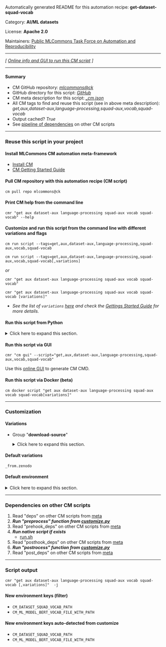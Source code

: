 Automatically generated README for this automation recipe: **get-dataset-squad-vocab**

Category: **AI/ML datasets**

License: **Apache 2.0**

Maintainers: [Public MLCommons Task Force on Automation and Reproducibility](https://github.com/mlcommons/ck/blob/master/docs/taskforce.md)

---
*[ [Online info and GUI to run this CM script](https://access.cknowledge.org/playground/?action=scripts&name=get-dataset-squad-vocab,e38874fff5094577) ]*

---
#### Summary

* CM GitHub repository: *[mlcommons@ck](https://github.com/mlcommons/ck/tree/dev/cm-mlops)*
* GitHub directory for this script: *[GitHub](https://github.com/mlcommons/ck/tree/dev/cm-mlops/script/get-dataset-squad-vocab)*
* CM meta description for this script: *[_cm.json](_cm.json)*
* All CM tags to find and reuse this script (see in above meta description): *get,aux,dataset-aux,language-processing,squad-aux,vocab,squad-vocab*
* Output cached? *True*
* See [pipeline of dependencies](#dependencies-on-other-cm-scripts) on other CM scripts


---
### Reuse this script in your project

#### Install MLCommons CM automation meta-framework

* [Install CM](https://access.cknowledge.org/playground/?action=install)
* [CM Getting Started Guide](https://github.com/mlcommons/ck/blob/master/docs/getting-started.md)

#### Pull CM repository with this automation recipe (CM script)

```cm pull repo mlcommons@ck```

#### Print CM help from the command line

````cmr "get aux dataset-aux language-processing squad-aux vocab squad-vocab" --help````

#### Customize and run this script from the command line with different variations and flags

`cm run script --tags=get,aux,dataset-aux,language-processing,squad-aux,vocab,squad-vocab`

`cm run script --tags=get,aux,dataset-aux,language-processing,squad-aux,vocab,squad-vocab[,variations] `

*or*

`cmr "get aux dataset-aux language-processing squad-aux vocab squad-vocab"`

`cmr "get aux dataset-aux language-processing squad-aux vocab squad-vocab [variations]" `


* *See the list of `variations` [here](#variations) and check the [Gettings Started Guide](https://github.com/mlcommons/ck/blob/dev/docs/getting-started.md) for more details.*

#### Run this script from Python

<details>
<summary>Click here to expand this section.</summary>

```python

import cmind

r = cmind.access({'action':'run'
                  'automation':'script',
                  'tags':'get,aux,dataset-aux,language-processing,squad-aux,vocab,squad-vocab'
                  'out':'con',
                  ...
                  (other input keys for this script)
                  ...
                 })

if r['return']>0:
    print (r['error'])

```

</details>


#### Run this script via GUI

```cmr "cm gui" --script="get,aux,dataset-aux,language-processing,squad-aux,vocab,squad-vocab"```

Use this [online GUI](https://cKnowledge.org/cm-gui/?tags=get,aux,dataset-aux,language-processing,squad-aux,vocab,squad-vocab) to generate CM CMD.

#### Run this script via Docker (beta)

`cm docker script "get aux dataset-aux language-processing squad-aux vocab squad-vocab[variations]" `

___
### Customization


#### Variations

  * Group "**download-source**"
    <details>
    <summary>Click here to expand this section.</summary>

    * **`_from.zenodo`** (default)
      - Environment variables:
        - *CM_WGET_URL*: `https://zenodo.org/record/3733868/files/vocab.txt`
      - Workflow:

    </details>


#### Default variations

`_from.zenodo`
#### Default environment

<details>
<summary>Click here to expand this section.</summary>

These keys can be updated via `--env.KEY=VALUE` or `env` dictionary in `@input.json` or using script flags.


</details>

___
### Dependencies on other CM scripts


  1. Read "deps" on other CM scripts from [meta](https://github.com/mlcommons/ck/tree/dev/cm-mlops/script/get-dataset-squad-vocab/_cm.json)
  1. ***Run "preprocess" function from [customize.py](https://github.com/mlcommons/ck/tree/dev/cm-mlops/script/get-dataset-squad-vocab/customize.py)***
  1. Read "prehook_deps" on other CM scripts from [meta](https://github.com/mlcommons/ck/tree/dev/cm-mlops/script/get-dataset-squad-vocab/_cm.json)
  1. ***Run native script if exists***
     * [run.sh](https://github.com/mlcommons/ck/tree/dev/cm-mlops/script/get-dataset-squad-vocab/run.sh)
  1. Read "posthook_deps" on other CM scripts from [meta](https://github.com/mlcommons/ck/tree/dev/cm-mlops/script/get-dataset-squad-vocab/_cm.json)
  1. ***Run "postrocess" function from [customize.py](https://github.com/mlcommons/ck/tree/dev/cm-mlops/script/get-dataset-squad-vocab/customize.py)***
  1. Read "post_deps" on other CM scripts from [meta](https://github.com/mlcommons/ck/tree/dev/cm-mlops/script/get-dataset-squad-vocab/_cm.json)

___
### Script output
`cmr "get aux dataset-aux language-processing squad-aux vocab squad-vocab [,variations]"  -j`
#### New environment keys (filter)

* `CM_DATASET_SQUAD_VOCAB_PATH`
* `CM_ML_MODEL_BERT_VOCAB_FILE_WITH_PATH`
#### New environment keys auto-detected from customize

* `CM_DATASET_SQUAD_VOCAB_PATH`
* `CM_ML_MODEL_BERT_VOCAB_FILE_WITH_PATH`